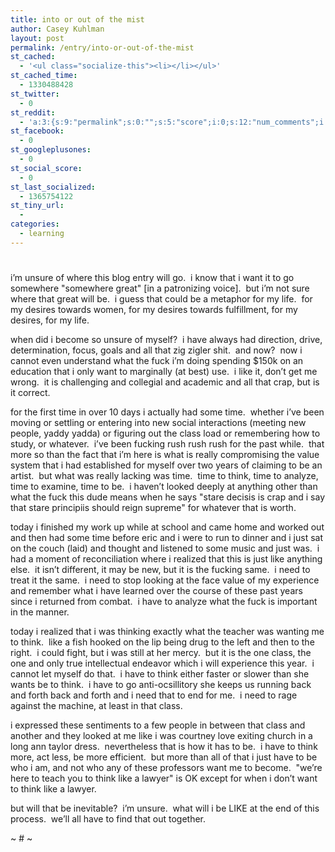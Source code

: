 ```yaml
---
title: into or out of the mist
author: Casey Kuhlman
layout: post
permalink: /entry/into-or-out-of-the-mist
st_cached:
  - '<ul class="socialize-this"><li></li></ul>'
st_cached_time:
  - 1330488428
st_twitter:
  - 0
st_reddit:
  - 'a:3:{s:9:"permalink";s:0:"";s:5:"score";i:0;s:12:"num_comments";i:0;}'
st_facebook:
  - 0
st_googleplusones:
  - 0
st_social_score:
  - 0
st_last_socialized:
  - 1365754122
st_tiny_url:
  - 
categories:
  - learning
---
```

# 

i’m unsure of where this blog entry will go.  i know that i want it to go somewhere "somewhere great" [in a patronizing voice].  but i’m not sure where that great will be.  i guess that could be a metaphor for my life.  for my desires towards women, for my desires towards fulfillment, for my desires, for my life.

when did i become so unsure of myself?  i have always had direction, drive, determination, focus, goals and all that zig zigler shit.  and now?  now i cannot even understand what the fuck i’m doing spending $150k on an education that i only want to marginally (at best) use.  i like it, don’t get me wrong.  it is challenging and collegial and academic and all that crap, but is it correct.

for the first time in over 10 days i actually had some time.  whether i’ve been moving or settling or entering into new social interactions (meeting new people, yaddy yadda) or figuring out the class load or remembering how to study, or whatever.  i’ve been fucking rush rush rush for the past while.  that more so than the fact that i’m here is what is really compromising the value system that i had established for myself over two years of claiming to be an artist.  but what was really lacking was time.  time to think, time to analyze, time to examine, time to be.  i haven’t looked deeply at anything other than what the fuck this dude means when he says "stare decisis is crap and i say that stare principiis should reign supreme" for whatever that is worth.  

today i finished my work up while at school and came home and worked out and then had some time before eric and i were to run to dinner and i just sat on the couch (laid) and thought and listened to some music and just was.  i had a moment of reconciliation where i realized that this is just like anything else.  it isn’t different, it may be new, but it is the fucking same.  i need to treat it the same.  i need to stop looking at the face value of my experience and remember what i have learned over the course of these past years since i returned from combat.  i have to analyze what the fuck is important in the manner.

today i realized that i was thinking exactly what the teacher was wanting me to think.  like a fish hooked on the lip being drug to the left and then to the right.  i could fight, but i was still at her mercy.  but it is the one class, the one and only true intellectual endeavor which i will experience this year.  i cannot let myself do that.  i have to think either faster or slower than she wants be to think.  i have to go anti-ocsillitory she keeps us running back and forth back and forth and i need that to end for me.  i need to rage against the machine, at least in that class.  

i expressed these sentiments to a few people in between that class and another and they looked at me like i was courtney love exiting church in a long ann taylor dress.  nevertheless that is how it has to be.  i have to think more, act less, be more efficient.  but more than all of that i just have to be who i am, and not who any of these professors want me to become.  "we’re here to teach you to think like a lawyer" is OK except for when i don’t want to think like a lawyer.

but will that be inevitable?  i’m unsure.  what will i be LIKE at the end of this process.  we’ll all have to find that out together.

~ # ~